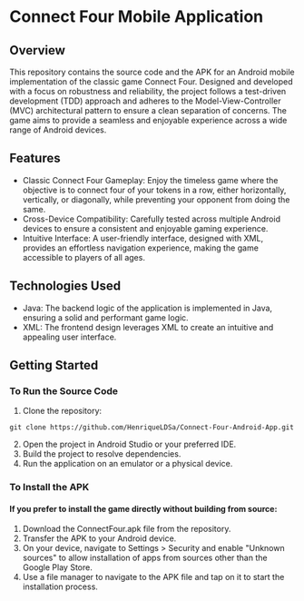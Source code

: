 # Connect Four Mobile Application
## Overview
This repository contains the source code and the APK for an Android mobile implementation of the classic game Connect Four. Designed and developed with a focus on robustness and reliability, the project follows a test-driven development (TDD) approach and adheres to the Model-View-Controller (MVC) architectural pattern to ensure a clean separation of concerns. The game aims to provide a seamless and enjoyable experience across a wide range of Android devices.

## Features
- Classic Connect Four Gameplay: Enjoy the timeless game where the objective is to connect four of your tokens in a row, either horizontally, vertically, or diagonally, while preventing your opponent from doing the same.
- Cross-Device Compatibility: Carefully tested across multiple Android devices to ensure a consistent and enjoyable gaming experience.
- Intuitive Interface: A user-friendly interface, designed with XML, provides an effortless navigation experience, making the game accessible to players of all ages.

## Technologies Used
- Java: The backend logic of the application is implemented in Java, ensuring a solid and performant game logic.
- XML: The frontend design leverages XML to create an intuitive and appealing user interface.
  
## Getting Started
### To Run the Source Code
1. Clone the repository:
```
git clone https://github.com/HenriqueLDSa/Connect-Four-Android-App.git
```
2. Open the project in Android Studio or your preferred IDE.
3. Build the project to resolve dependencies.
4. Run the application on an emulator or a physical device.


### To Install the APK
#### If you prefer to install the game directly without building from source:

1. Download the ConnectFour.apk file from the repository.
2. Transfer the APK to your Android device.
3. On your device, navigate to Settings > Security and enable "Unknown sources" to allow installation of apps from sources other than the Google Play Store.
4. Use a file manager to navigate to the APK file and tap on it to start the installation process.

